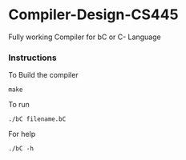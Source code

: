 # Compiler-Design-CS445
Fully working Compiler for bC or C- Language  
### Instructions
To Build the compiler
```console
make
```
 To run
 ```console
./bC filename.bC
```
 For help
```console
./bC -h
```
